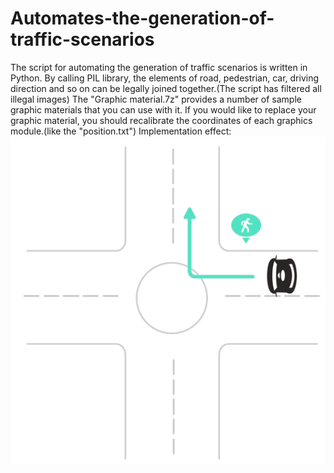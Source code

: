 # Automates-the-generation-of-traffic-scenarios
The script for automating the generation of traffic scenarios is written in Python. By calling PIL library, the elements of road, pedestrian, car, driving direction and so on can be legally joined together.(The script has filtered all illegal images)
The "Graphic material.7z" provides a number of sample graphic materials that you can use with it. If you would like to replace your graphic material, you should recalibrate the coordinates of each graphics module.(like the "position.txt")
Implementation effect:
![iamge](https://github.com/AllwenWeill/IMG/blob/main/%E6%88%AA%E5%9B%BE.png)

